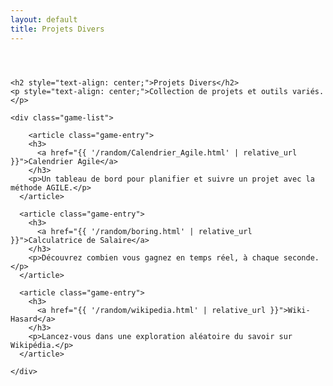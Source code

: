 ```yaml
---
layout: default
title: Projets Divers
---
```


<div class="page-content">

  <!-- Conteneur pour centrer le contenu avec une largeur maximale -->
  <div style="max-width: 700px; margin: 0 auto; padding: 2em 0;">

    <h2 style="text-align: center;">Projets Divers</h2>
    <p style="text-align: center;">Collection de projets et outils variés.</p>
    
    <div class="game-list">

        <article class="game-entry">
        <h3>
          <a href="{{ '/random/Calendrier_Agile.html' | relative_url }}">Calendrier Agile</a>
        </h3>
        <p>Un tableau de bord pour planifier et suivre un projet avec la méthode AGILE.</p>
      </article>
      
      <article class="game-entry">
        <h3>
          <a href="{{ '/random/boring.html' | relative_url }}">Calculatrice de Salaire</a>
        </h3>
        <p>Découvrez combien vous gagnez en temps réel, à chaque seconde.</p>
      </article>

      <article class="game-entry">
        <h3>
          <a href="{{ '/random/wikipedia.html' | relative_url }}">Wiki-Hasard</a>
        </h3>
        <p>Lancez-vous dans une exploration aléatoire du savoir sur Wikipédia.</p>
      </article>

    </div>
  </div>
</div>

